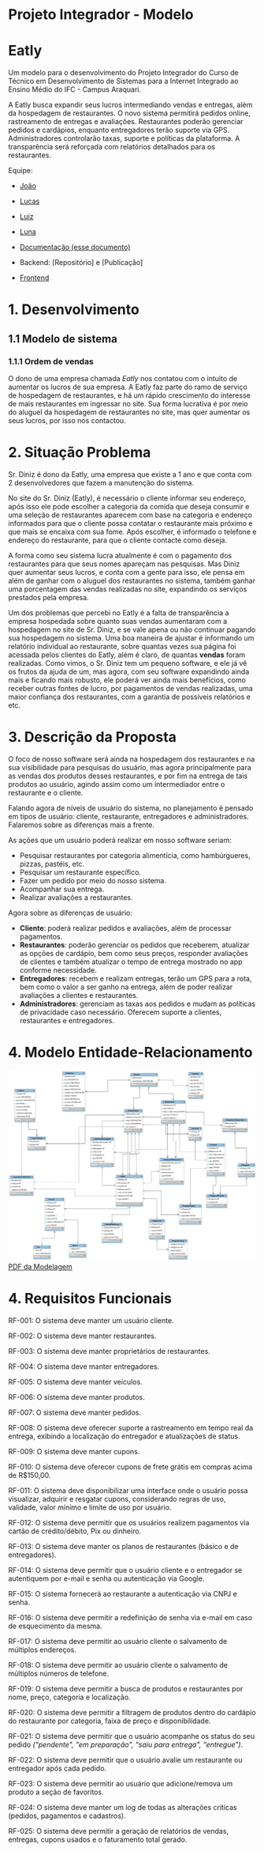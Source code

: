 # Projeto Integrador - Modelo
# Eatly

Um modelo para o desenvolvimento do Projeto Integrador do Curso de Técnico em Desenvolvimento de Sistemas para a Internet Integrado ao Ensino Médio do IFC - Campus Araquari.

A Eatly busca expandir seus lucros intermediando vendas e entregas, além da hospedagem de restaurantes. O novo sistema permitirá pedidos online, rastreamento de entregas e avaliações. Restaurantes poderão gerenciar pedidos e cardápios, enquanto entregadores terão suporte via GPS. Administradores controlarão taxas, suporte e políticas da plataforma. A transparência será reforçada com relatórios detalhados para os restaurantes.

Equipe:
- [João](https://github.com/Joaovictor23t4)
- [Lucas](https://github.com/dnzlucas)
- [Luiz](https://github.com/LuizBlume)
- [Luna](https://github.com/LunaBolsoni)

-   [Documentação (esse documento)](https://github.com/TremboGuys/eatly/blob/main/docs/README.md)
-   Backend: [Repositório] e [Publicação]
-   [Frontend](https://github.com/TremboGuys/eatly_frontend)

# 1. Desenvolvimento

## 1.1 Modelo de sistema

### 1.1.1 Ordem de vendas

O dono de uma empresa chamada *Eatly* nos contatou com o intuito de aumentar os lucros de sua empresa. A Eatly faz parte do ramo de serviço de hospedagem de restaurantes, e há um rápido crescimento do interesse de mais restaurantes em ingressar no site. Sua forma lucrativa é por meio do aluguel da hospedagem de restaurantes no site, mas quer aumentar os seus lucros, por isso nos contactou.

# 2. Situação Problema

Sr. Diniz é dono da Eatly, uma empresa que existe a 1 ano e que conta com 2 desenvolvedores que fazem a manutenção do sistema.

No site do Sr. Diniz (Eatly), é necessário o cliente informar seu endereço, após isso ele pode escolher a categoria da comida que deseja consumir e uma seleção de restaurantes aparecem com base na categoria e endereço informados para que o cliente possa contatar o restaurante mais próximo e que mais se encaixa com sua fome. Após escolher, é informado o telefone e endereço do restaurante, para que o cliente contacte como deseja.

A forma como seu sistema lucra atualmente é com o pagamento dos restaurantes para que seus nomes apareçam nas pesquisas. Mas Diniz quer aumentar seus lucros, e conta com a gente para isso, ele pensa em além de ganhar com o aluguel dos restaurantes no sistema, também ganhar uma porcentagem das vendas realizadas no site, expandindo os serviços prestados pela empresa.

Um dos problemas que percebi no Eatly é a falta de transparência a empresa hospedada sobre quanto suas vendas aumentaram com a hospedagem no site de Sr. Diniz, e se vale apena ou não continuar pagando sua hospedagem no sistema. Uma boa maneira de ajustar é informando um relatório individual ao restaurante, sobre quantas vezes sua página foi acessada pelos clientes do Eatly, além é claro, de quantas **vendas** foram realizadas. Como vimos, o Sr. Diniz tem um pequeno software, e ele já vê os frutos da ajuda de um, mas agora, com seu software expandindo ainda mais e ficando mais robusto, ele poderá ver ainda mais benefícios, como receber outras fontes de lucro, por pagamentos de vendas realizadas, uma maior confiança dos restaurantes, com a garantia de possíveis relatórios e etc.

# 3. Descrição da Proposta

O foco de nosso software será ainda na hospedagem dos restaurantes e na sua visibilidade para pesquisas do usuário, mas agora principalmente para as vendas dos produtos desses restaurantes, e por fim na entrega de tais produtos ao usuário, agindo assim como um intermediador entre o restaurante e o cliente.

Falando agora de níveis de usuário do sistema, no planejamento é pensado em  tipos de usuário: cliente, restaurante, entregadores e administradores. Falaremos sobre as diferenças mais a frente.

As ações que um usuário poderá realizar em nosso software seriam:

- Pesquisar restaurantes por categoria alimentícia, como hambúrgueres, pizzas, pastéis, etc.
- Pesquisar um restaurante específico.
- Fazer um pedido por meio do nosso sistema.
- Acompanhar sua entrega.
- Realizar avaliações a restaurantes.

Agora sobre as diferenças de usuário:

- **Cliente**: poderá realizar pedidos e avaliações, além de processar pagamentos.
- **Restaurantes**: poderão gerenciar os pedidos que receberem, atualizar as opções de cardápio, bem como seus preços, responder avaliações de clientes e também atualizar o tempo de entrega mostrado no app conforme necessidade.
- **Entregadores**: recebem e realizam entregas, terão um GPS para a rota, bem como o valor a ser ganho na entrega, além de poder realizar avaliações a clientes e restaurantes.
- **Administradores**: gerenciam as taxas aos pedidos e mudam as políticas de privacidade caso necessário. Oferecem suporte a clientes, restaurantes e entregadores.

# 4. Modelo Entidade-Relacionamento

![image desc](./docs/modelagem_eatly.png)
[PDF da Modelagem](https://drive.google.com/drive/folders/1E8S3AcIBVeQJAK0EMntGa760i8VUi3qH?hl=pt-br)

# 4. Requisitos Funcionais

RF-001: O sistema deve manter um usuário cliente.

RF-002: O sistema deve manter restaurantes.

RF-003: O sistema deve manter proprietários de restaurantes.

RF-004: O sistema deve manter entregadores.

RF-005: O sistema deve manter veículos.

RF-006: O sistema deve manter produtos.

RF-007: O sistema deve manter pedidos.

RF-008: O sistema deve oferecer suporte a rastreamento em tempo real da entrega, exibindo a localização do entregador e atualizações de status.

RF-009: O sistema deve manter cupons.

RF-010: O sistema deve oferecer cupons de frete grátis em compras acima de R$150,00.

RF-011: O sistema deve disponibilizar uma interface onde o usuário possa visualizar, adquirir e resgatar cupons, considerando regras de uso, validade, valor mínimo e limite de uso por usuário.

RF-012: O sistema deve permitir que os usuários realizem pagamentos via cartão de crédito/débito, Pix ou dinheiro.

RF-013: O sistema deve manter os planos de restaurantes (básico e de entregadores).

RF-014: O sistema deve permitir que o usuário cliente e o entregador se autentiquem por e-mail e senha ou autenticação via Google.

RF-015: O sistema fornecerá ao restaurante a autenticação via CNPJ e senha.

RF-016: O sistema deve permitir a redefinição de senha via e-mail em caso de esquecimento da mesma.

RF-017: O sistema deve permitir ao usuário cliente o salvamento de múltiplos endereços.

RF-018: O sistema deve permitir ao usuário cliente o salvamento de múltiplos números de telefone.

RF-019: O sistema deve permitir a busca de produtos e restaurantes por nome, preço, categoria e localização.

RF-020: O sistema deve permitir a filtragem de produtos dentro do cardápio do restaurante por categoria, faixa de preço e disponibilidade.

RF-021: O sistema deve permitir que o usuário acompanhe os status do seu pedido *("pendente", "em preparação", "saiu para entrega", "entregue")*.

RF-022: O sistema deve permitir que o usuário avalie um restaurante ou entregador após cada pedido.

RF-023: O sistema deve permitir ao usuário que adicione/remova um produto a seção de favoritos.

RF-024: O sistema deve manter um log de todas as alterações críticas (pedidos, pagamentos e cadastros).

RF-025: O sistema deve permitir a geração de relatórios de vendas, entregas, cupons usados e o faturamento total gerado.
